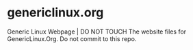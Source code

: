 # genericlinux.org
Generic Linux Webpage | DO NOT TOUCH
The website files for GenericLinux.Org. Do not commit to this repo. 
